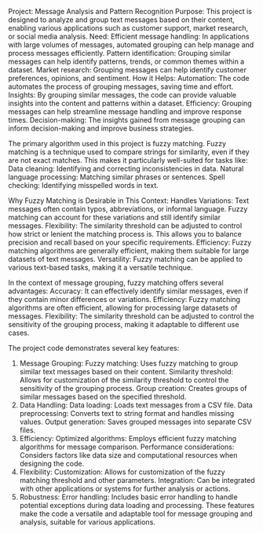 Project: Message Analysis and Pattern Recognition
Purpose:
This project is designed to analyze and group text messages based on their content, enabling various applications such as customer support, market research, or social media analysis.
Need:
Efficient message handling: In applications with large volumes of messages, automated grouping can help manage and process messages efficiently.
Pattern identification: Grouping similar messages can help identify patterns, trends, or common themes within a dataset.
Market research: Grouping messages can help identify customer preferences, opinions, and sentiment.
How it Helps:
Automation: The code automates the process of grouping messages, saving time and effort.
Insights: By grouping similar messages, the code can provide valuable insights into the content and patterns within a dataset.
Efficiency: Grouping messages can help streamline message handling and improve response times.
Decision-making: The insights gained from message grouping can inform decision-making and improve business strategies.

The primary algorithm used in this project is fuzzy matching. Fuzzy matching is a technique used to compare strings for similarity, even if they are not exact matches. This makes it particularly well-suited for tasks like:
Data cleaning: Identifying and correcting inconsistencies in data.
Natural language processing: Matching similar phrases or sentences.
Spell checking: Identifying misspelled words in text.

Why Fuzzy Matching is Desirable in This Context:
Handles Variations: Text messages often contain typos, abbreviations, or informal language. Fuzzy matching can account for these variations and still identify similar messages.
Flexibility: The similarity threshold can be adjusted to control how strict or lenient the matching process is. This allows you to balance precision and recall based on your specific requirements.
Efficiency: Fuzzy matching algorithms are generally efficient, making them suitable for large datasets of text messages.
Versatility: Fuzzy matching can be applied to various text-based tasks, making it a versatile technique.

In the context of message grouping, fuzzy matching offers several advantages:
Accuracy: It can effectively identify similar messages, even if they contain minor differences or variations.
Efficiency: Fuzzy matching algorithms are often efficient, allowing for processing large datasets of messages.
Flexibility: The similarity threshold can be adjusted to control the sensitivity of the grouping process, making it adaptable to different use cases.

The project code demonstrates several key features:
1. Message Grouping:
Fuzzy matching: Uses fuzzy matching to group similar text messages based on their content.
Similarity threshold: Allows for customization of the similarity threshold to control the sensitivity of the grouping process.
Group creation: Creates groups of similar messages based on the specified threshold.
2. Data Handling:
Data loading: Loads text messages from a CSV file.
Data preprocessing: Converts text to string format and handles missing values.
Output generation: Saves grouped messages into separate CSV files.
3. Efficiency:
Optimized algorithms: Employs efficient fuzzy matching algorithms for message comparison.
Performance considerations: Considers factors like data size and computational resources when designing the code.
4. Flexibility:
Customization: Allows for customization of the fuzzy matching threshold and other parameters.
Integration: Can be integrated with other applications or systems for further analysis or actions.
5. Robustness:
Error handling: Includes basic error handling to handle potential exceptions during data loading and processing.
These features make the code a versatile and adaptable tool for message grouping and analysis, suitable for various applications.

